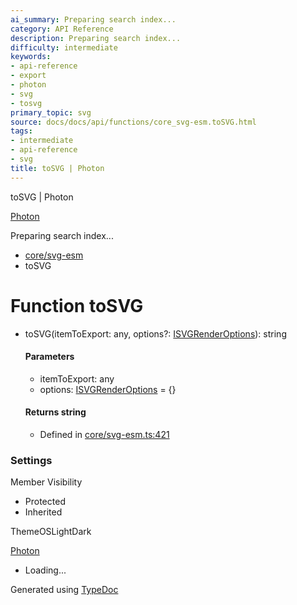 ```yaml
---
ai_summary: Preparing search index...
category: API Reference
description: Preparing search index...
difficulty: intermediate
keywords:
- api-reference
- export
- photon
- svg
- tosvg
primary_topic: svg
source: docs/docs/api/functions/core_svg-esm.toSVG.html
tags:
- intermediate
- api-reference
- svg
title: toSVG | Photon
---
```

toSVG | Photon

[Photon](../index.md)




Preparing search index...

* [core/svg-esm](../modules/core_svg-esm.md)
* toSVG

# Function toSVG

* toSVG(itemToExport: any, options?: [ISVGRenderOptions](../interfaces/core_svg-esm.ISVGRenderOptions.md)): string

  #### Parameters

  + itemToExport: any
  + options: [ISVGRenderOptions](../interfaces/core_svg-esm.ISVGRenderOptions.md) = {}

  #### Returns string

  + Defined in [core/svg-esm.ts:421](https://github.com/mwhite454/photon/blob/main/packages/photon/src/core/svg-esm.ts#L421)

### Settings

Member Visibility

* Protected
* Inherited

ThemeOSLightDark

[Photon](../index.md)

* Loading...

Generated using [TypeDoc](https://typedoc.org/)
